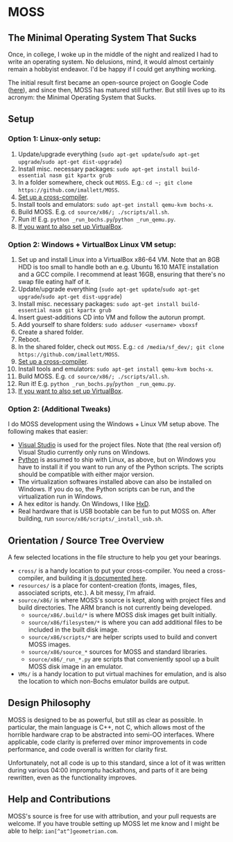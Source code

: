 # MOSS
## The Minimal Operating System That Sucks

Once, in college, I woke up in the middle of the night and realized I had to write an operating
system.  No delusions, mind, it would almost certainly remain a hobbyist endeavor.  I'd be happy
if I could get anything working.

The initial result first became an open-source project on Google Code
([here](https://code.google.com/archive/p/ianmallett-moss/)), and since then, MOSS has matured
still further.  But still lives up to its acronym: the Minimal Operating System that Sucks.

## Setup

### Option 1: Linux-only setup:

1. Update/upgrade everything
(`sudo apt-get update`/`sudo apt-get upgrade`/`sudo apt-get dist-upgrade`)
2. Install misc. necessary packages: `sudo apt-get install build-essential nasm git kpartx grub`
2. In a folder somewhere, check out `MOSS`.  E.g.:
`cd ~; git clone https://github.com/imallett/MOSS`.
3. [Set up a cross-compiler](cross/README.md).
4. Install tools and emulators: `sudo apt-get install qemu-kvm bochs-x`.
5. Build MOSS.  E.g. `cd source/x86/; ./scripts/all.sh`.
6. Run it!  E.g. `python _run_bochs.py`/`python _run_qemu.py`.
7. [If you want to also set up VirtualBox](VMs/README.md).

### Option 2: Windows + VirtualBox Linux VM setup:

1. Set up and install Linux into a VirtualBox x86-64 VM.  Note that an 8GB HDD is too small to
handle both an e.g. Ubuntu 16.10 MATE installation and a GCC compile.  I recommend at least 16GB,
ensuring that there's no swap file eating half of it.
2. Update/upgrade everything
(`sudo apt-get update`/`sudo apt-get upgrade`/`sudo apt-get dist-upgrade`)
3. Install misc. necessary packages: `sudo apt-get install build-essential nasm git kpartx grub`
4. Insert guest-additions CD into VM and follow the autorun prompt.
5. Add yourself to share folders: `sudo adduser <username> vboxsf`
6. Create a shared folder.
7. Reboot.
8. In the shared folder, check out `MOSS`.  E.g.:
`cd /media/sf_dev/; git clone https://github.com/imallett/MOSS`.
9. [Set up a cross-compiler](cross/README.md).
10. Install tools and emulators: `sudo apt-get install qemu-kvm bochs-x`.
11. Build MOSS.  E.g. `cd source/x86/; ./scripts/all.sh`.
12. Run it!  E.g. `python _run_bochs.py`/`python _run_qemu.py`.
13. [If you want to also set up VirtualBox](VMs/README.md).

### Option 2: (Additional Tweaks)

I do MOSS development using the Windows + Linux VM setup above.  The following makes that easier:

- [Visual Studio](https://www.visualstudio.com/) is used for the project files.  Note that (the
real version of) Visual Studio currently only runs on Windows.
- [Python](https://www.python.org/) is assumed to ship with Linux, as above, but on Windows you
have to install it if you want to run any of the Python scripts.  The scripts should be compatible
with either major version.
- The virtualization softwares installed above can also be installed on Windows.  If you do so, the
Python scripts can be run, and the virtualization run in Windows.
- A hex editor is handy.  On Windows, I like [HxD](https://mh-nexus.de/en/hxd/).
- Real hardware that is USB bootable can be fun to put MOSS on.  After building, run
`source/x86/scripts/_install_usb.sh`.

## Orientation / Source Tree Overview

A few selected locations in the file structure to help you get your bearings.

- `cross/` is a handy location to put your cross-compiler.  You need a cross-compiler, and building
it [is documented here](cross/README.md).
- `resources/` is a place for content-creation (fonts, images, files, associated scripts, etc.).  A
bit messy, I'm afraid.
- `source/x86/` is where MOSS's source is kept, along with project files and build directories.
The ARM branch is not currently being developed.
  - `source/x86/.build/*` is where MOSS disk images get built initially.
  - `source/x86/filesystem/*` is where you can add additional files to be included in the built
disk image.
  - `source/x86/scripts/*` are helper scripts used to build and convert MOSS images.
  - `source/x86/source_*` sources for MOSS and standard libraries.
  - `source/x86/_run_*.py` are scripts that conveniently spool up a built MOSS disk image in an
emulator.
- `VMs/` is a handy location to put virtual machines for emulation, and is also the location to
which non-Bochs emulator builds are output.

## Design Philosophy

MOSS is designed to be as powerful, but still as clear as possible.  In particular, the main
language is C++, not C, which allows most of the horrible hardware crap to be abstracted into
semi-OO interfaces.  Where applicable, code clarity is preferred over minor improvements in code
performance, and code overall is written for clarity first.

Unfortunately, not all code is up to this standard, since a lot of it was written during various
04:00 impromptu hackathons, and parts of it are being rewritten, even as the functionality
improves.

## Help and Contributions

MOSS's source is free for use with attribution, and your pull requests are welcome.  If you have
trouble setting up MOSS let me know and I might be able to help: `ian[^at^]geometrian.com`.
